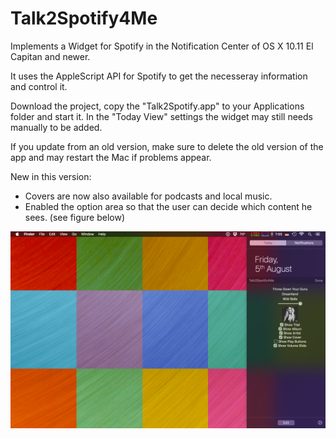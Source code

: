 Talk2Spotify4Me
===============

Implements a Widget for Spotify in the Notification Center of OS X 10.11 El Capitan and newer.

It uses the AppleScript API for Spotify to get the necesseray information and control it.

Download the project, copy the "Talk2Spotify.app" to your Applications folder and start it. In the "Today View" settings the widget may still needs manually to be added.

If you update from an old version, make sure to delete the old version of the app and may restart the Mac if problems appear.

New in this version:
 - Covers are now also available for podcasts and local music.
 - Enabled the option area so that the user can decide which content he sees. (see figure below)

![Preview of the final result](screenshot.png)
